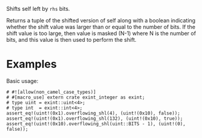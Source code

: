 Shifts self left by `rhs` bits.

Returns a tuple of the shifted version of self along with a boolean indicating
whether the shift value was larger than or equal to the number of bits. If the
shift value is too large, then value is masked (N-1) where N is the number of
bits, and this value is then used to perform the shift.

# Examples

Basic usage:

```
# #![allow(non_camel_case_types)]
# #[macro_use] extern crate exint_integer as exint;
# type uint = exint::uint<4>;
# type int  = exint::int<4>;
assert_eq!(uint!(0x1).overflowing_shl(4), (uint!(0x10), false));
assert_eq!(uint!(0x1).overflowing_shl(132), (uint!(0x10), true));
assert_eq!(uint!(0x10).overflowing_shl(uint::BITS - 1), (uint!(0), false));
```
